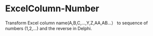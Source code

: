 # ExcelColumn-Number
 Transform Excel column name(A,B,C,…,Y,Z,AA,AB…） to sequence of numbers (1,2,…)  and the reverse in Delphi.
